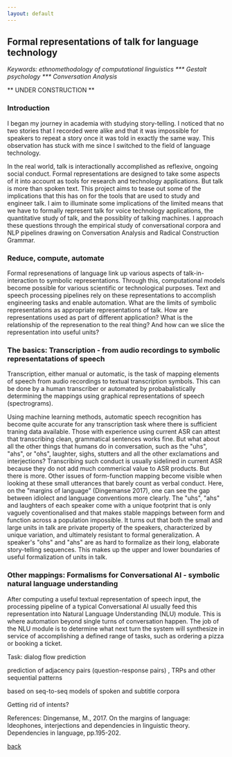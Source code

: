 ```yaml
---
layout: default
---
```


## Formal representations of talk for language technology

 <i> Keywords: ethnomethodology of computational linguistics *** Gestalt psychology *** Conversation Analysis </i>

** UNDER CONSTRUCTION **

### Introduction

I began my journey in academia with studying story-telling. I noticed that no two stories that I recorded were alike and that it was impossible for speakers to repeat  a story once it was told in exactly the same way. This observation has stuck with me since I switched to the field of language technology. 

In the real world, talk is interactionally accomplished as reflexive, ongoing social conduct. Formal representations are designed to take some aspects of it into account as tools for research and technology applications. But talk is more than spoken text. This project aims to tease out some of the implications that this has on for the tools that are used to study and engineer talk. I aim to illuminate some implications of the limited means that we have to formally represent talk for voice technology applications, the quantitative study of talk, and the possiblity of talking machines. I approach these questions through the empirical study of conversational corpora and NLP pipelines drawing on Conversation Analysis and Radical Construction Grammar.

### Reduce, compute, automate

Formal represenations of language link up various aspects of talk-in-interaction to symbolic representations. Through this, computational models become possible for various scientific or technological purposes. Text and speech processing pipelines rely on these representations to accomplish engineering tasks and enable automation. What are the limits of symbolic representations as appropriate representations of talk. How are representations used as part of different application? What is the relationship of the represenation to the real thing? And how can we slice the representation into useful units?

### The basics: Transcription - from audio recordings to symbolic representatations of speech

Transcription, either manual or automatic, is the task of mapping elements of speech from audio recordings to textual transcription symbols. This can be done by a human transcriber or automated by probabalistically determining the mappings using graphical representations of speech (spectrograms). 

Using machine learning methods, automatic speech recognition has become quite accurate for any transcription task where there is sufficient traning data available. Those with experience using current ASR can attest that transcribing clean, grammatical sentences works fine. But what about all the other things that humans do in conversation, such as the "uhs", "ahs", or "ohs", laughter, sighs, stutters and all the other exclamations and interjections? Transcribing such conduct is usually sidelined in current ASR because they do not add much commerical value to ASR products. But there is more. Other issues of form-function mapping become visible when looking at these small utterances that barely count as verbal conduct. Here, on the "margins of language" (Dingemanse 2017), one can see the gap between idiolect and language conventions more clearly. The "uhs", "ahs" and laughters of each speaker come with a unique footprint that is only vaguely coventionalised and that makes stable mappings between form and function across a population impossible. It turns out that both the small and large units in talk are private property of the speakers, characterized by unique variation, and ultimately resistant to formal generalization. A speaker's "ohs" and "ahs" are as hard to formalize as their long, elaborate story-telling sequences. This makes up the upper and lower boundaries of useful formalization of units in talk.


### Other mappings: Formalisms for Conversational AI - symbolic natural language understanding

After computing a useful textual representation of speech input, the processing pipeline of a typical Conversational AI usually feed this representation into Natural Language Understanding (NLU) module. This is where automation beyond single turns of conversation happen. The job of the NLU module is to determine what next turn the system will synthesize in service of accomplishing a defined range of tasks, such as ordering a pizza or booking a ticket. 

Task: dialog flow prediction

prediction of adjacency pairs (question-response pairs) , TRPs and other sequential patterns 

based on seq-to-seq models of spoken and subtitle corpora 

Getting rid of intents?

References:
Dingemanse, M., 2017. On the margins of language: Ideophones, interjections and dependencies in linguistic theory. Dependencies in language, pp.195-202.

[back](./)

